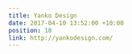 ```yaml
---
title: Yanko Design
date: 2017-04-10 13:52:00 +10:00
position: 18
link: http://yankodesign.com/
---
```


